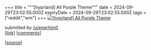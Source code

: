 +++
title = """[hyprland] All Purple Theme"""
date = 2024-09-29T23:02:55.000Z
expiryDate = 2024-09-29T23:02:55.000Z
tags = ["reddit","wm"]
+++
[![[hyprland] All Purple Theme](https://b.thumbs.redditmedia.com/EeY9JvPZxdTOc4-XulgV1gOOy0au_5k0jM6DPoToy_I.jpg "[hyprland] All Purple Theme")](https://www.reddit.com/r/unixporn/comments/1fshad6/hyprland_all_purple_theme/)

submitted by [/u/enerhim0](https://www.reddit.com/user/enerhim0)  
[\[link\]](https://www.reddit.com/gallery/1fshad6) [\[comments\]](https://www.reddit.com/r/unixporn/comments/1fshad6/hyprland_all_purple_theme/)

[[source]](https://www.reddit.com/r/unixporn/comments/1fshad6/hyprland_all_purple_theme/)
